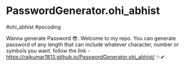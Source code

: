 # PasswordGenerator.ohi_abhist
#ohi_abhist
#pscoding


Wanna generate Password 😎.
Welcome to my repo. You can generate password of any length that can include whatever character, number or symbols you want.
follow the link - https://rajkumar1813.github.io/PasswordGenerator.ohi_abhist/
✨✔
